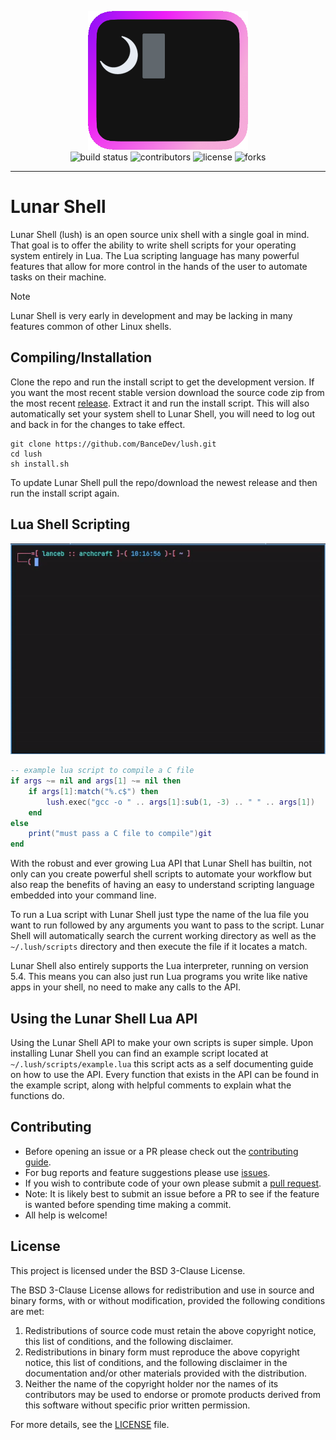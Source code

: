 <p align="center">
  <img width="256" height=auto src="https://github.com/BanceDev/lush/blob/main/logo.png">
  <br/>
  <img src="https://github.com/BanceDev/lush/actions/workflows/build.yml/badge.svg" alt="build status">
  <img src="https://img.shields.io/github/contributors/bancedev/lush" alt="contributors">
  <img src="https://img.shields.io/github/license/bancedev/lush" alt="license">
  <img src="https://img.shields.io/github/forks/bancedev/lush" alt="forks">
</p>

---

# Lunar Shell

Lunar Shell (lush) is an open source unix shell with a single goal in mind. That goal is to offer the ability to write shell scripts for your operating system entirely in Lua. The Lua scripting language has many powerful features that allow for more control in the hands of the user to automate tasks on their machine.

> [!NOTE]  
> Lunar Shell is very early in development and may be lacking in many features common of other Linux shells.

## Compiling/Installation

Clone the repo and run the install script to get the development version. If you want the most recent stable version download the source code zip from the most recent [release](https://github.com/BanceDev/lush/releases). Extract it and run the install script. This will also automatically set your system shell to Lunar Shell, you will need to log out and back in for the changes to take effect.

```
git clone https://github.com/BanceDev/lush.git
cd lush
sh install.sh
```

To update Lunar Shell pull the repo/download the newest release and then run the install script again.

## Lua Shell Scripting

<p align="center">
  <img width="512" height=auto src="https://github.com/BanceDev/lush/blob/main/lua_scripting.gif">
</p>

```lua
-- example lua script to compile a C file
if args ~= nil and args[1] ~= nil then
	if args[1]:match("%.c$") then
		lush.exec("gcc -o " .. args[1]:sub(1, -3) .. " " .. args[1])
	end
else
	print("must pass a C file to compile")git
end
```

With the robust and ever growing Lua API that Lunar Shell has builtin, not only can you create powerful shell scripts to automate your workflow but also reap the benefits of having an easy to understand scripting language embedded into your command line.

To run a Lua script with Lunar Shell just type the name of the lua file you want to run followed by any arguments you want to pass to the script. Lunar Shell will automatically search the current working directory as well as the ```~/.lush/scripts``` directory and then execute the file if it locates a match.

Lunar Shell also entirely supports the Lua interpreter, running on version 5.4. This means you can also just run Lua programs you write like native apps in your shell, no need to make any calls to the API.

## Using the Lunar Shell Lua API

Using the Lunar Shell API to make your own scripts is super simple. Upon installing Lunar Shell you can find an example script located at ```~/.lush/scripts/example.lua``` this script acts as a self documenting guide on how to use the API. Every function that exists in the API can be found in the example script, along with helpful comments to explain what the functions do.

## Contributing

- Before opening an issue or a PR please check out the [contributing guide](https://github.com/BanceDev/lush/blob/main/CONTRIBUTING.md).
- For bug reports and feature suggestions please use [issues](https://github.com/BanceDev/lush/issues).
- If you wish to contribute code of your own please submit a [pull request](https://github.com/BanceDev/lush/pulls).
- Note: It is likely best to submit an issue before a PR to see if the feature is wanted before spending time making a commit.
- All help is welcome!

## License

This project is licensed under the BSD 3-Clause License.

The BSD 3-Clause License allows for redistribution and use in source and binary forms, with or without modification, provided the following conditions are met:

1. Redistributions of source code must retain the above copyright notice, this list of conditions, and the following disclaimer.
2. Redistributions in binary form must reproduce the above copyright notice, this list of conditions, and the following disclaimer in the documentation and/or other materials provided with the distribution.
3. Neither the name of the copyright holder nor the names of its contributors may be used to endorse or promote products derived from this software without specific prior written permission.

For more details, see the [LICENSE](./LICENSE) file.

